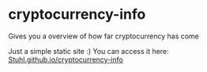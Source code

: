 # cryptocurrency-info
Gives you a overview of how far cryptocurrency has come

Just a simple static site :)
You can access it here: [Stuhl.github.io/cryptocurrency-info](https://stuhl.github.io/cryptocurrency-info/)
